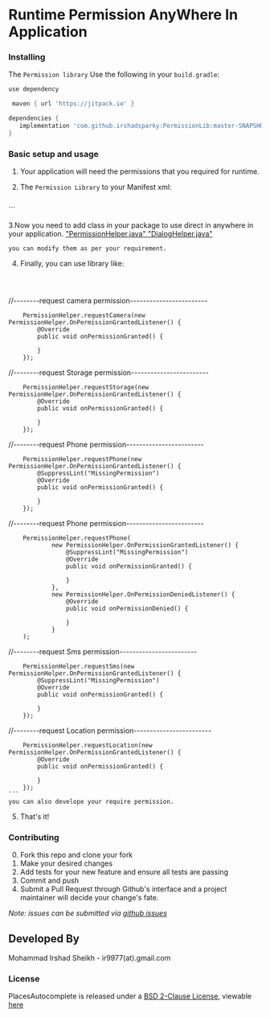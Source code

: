 # Runtime Permission AnyWhere In Application



### Installing

The `Permission library` Use the following in your `build.gradle`:

```groovy
use dependency

 maven { url 'https://jitpack.io' }

dependencies {
   implementation 'com.github.irshadsparky:PermissionLib:master-SNAPSHOT'
}
```

### Basic setup and usage

1. Your application will need the permissions that you required for runtime.

2. The `Permission Library` to your Manifest xml:

    ```xml

  <activity android:name="com.irshad.runtimepermissionlib.PermissionUtils$PermissionActivity" />
```

3.Now you need to add class in your package to use direct in anywhere in your application.
["PermissionHelper.java" ](https://github.com/irshadsparky/PermissionExample/blob/master/app/src/main/java/com/irshad/permissionexample/helper/PermissionHelper.java)
["DialogHelper.java"](https://github.com/irshadsparky/PermissionExample/blob/master/app/src/main/java/com/irshad/permissionexample/helper/DialogHelper.java)

   
    you can modify them as per your requirement.
    
4. Finally, you can use library like:

    ```java

  
//--------request camera permission------------------------

        PermissionHelper.requestCamera(new PermissionHelper.OnPermissionGrantedListener() {
            @Override
            public void onPermissionGranted() {

            }
        });
        
//--------request Storage permission------------------------
        
        PermissionHelper.requestStorage(new PermissionHelper.OnPermissionGrantedListener() {
            @Override
            public void onPermissionGranted() {

            }
        });
        
//--------request Phone permission------------------------

        PermissionHelper.requestPhone(new PermissionHelper.OnPermissionGrantedListener() {
            @SuppressLint("MissingPermission")
            @Override
            public void onPermissionGranted() {

            }
        });
        
//--------request Phone permission------------------------

        PermissionHelper.requestPhone(
                new PermissionHelper.OnPermissionGrantedListener() {
                    @SuppressLint("MissingPermission")
                    @Override
                    public void onPermissionGranted() {

                    }
                },
                new PermissionHelper.OnPermissionDeniedListener() {
                    @Override
                    public void onPermissionDenied() {

                    }
                }
        );
//--------request Sms permission------------------------

        PermissionHelper.requestSms(new PermissionHelper.OnPermissionGrantedListener() {
            @SuppressLint("MissingPermission")
            @Override
            public void onPermissionGranted() {

            }
        });
//--------request Location permission------------------------

        PermissionHelper.requestLocation(new PermissionHelper.OnPermissionGrantedListener() {
            @Override
            public void onPermissionGranted() {

            }
        });
    ```
    you can also develope your require permission.
5. That's it!

### Contributing

0. Fork this repo and clone your fork
0. Make your desired changes
0. Add tests for your new feature and ensure all tests are passing
0. Commit and push
0. Submit a Pull Request through Github's interface and a project maintainer will
decide your change's fate.

_Note: issues can be submitted via [github issues](https://github.com/irshadsparky/PermissionExample/issues/new)_

Developed By
------------
Mohammad Irshad Sheikh - ir9977(at).gmail.com

### License

PlacesAutocomplete is released under a [BSD 2-Clause License](http://opensource.org/licenses/BSD-2-Clause), viewable [here](LICENSE.txt)
